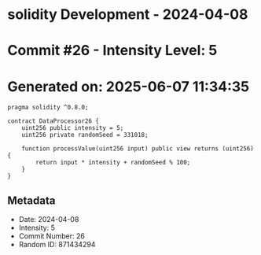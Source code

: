 ﻿# solidity Development - 2024-04-08
# Commit #26 - Intensity Level: 5
# Generated on: 2025-06-07 11:34:35
```solidity
pragma solidity ^0.8.0;

contract DataProcessor26 {
    uint256 public intensity = 5;
    uint256 private randomSeed = 331018;

    function processValue(uint256 input) public view returns (uint256) {
        return input * intensity + randomSeed % 100;
    }
}
```
## Metadata
- Date: 2024-04-08
- Intensity: 5
- Commit Number: 26
- Random ID: 871434294
